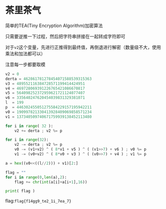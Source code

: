 # 茶里茶气

简单的TEA(Tiny Encryption Algorithm)加密算法

只需要逆推一下过程，然后把字符串拼接在一起转成字符即可

对于`v2`这个变量，先进行正推得到最终值，再倒退进行解密（数量级不大，使用乘法和加法都可以）

注意每一步都要取模

```Python
v2 = 0
derta = 462861781278454071588539315363
v3 = 489552116384728571199414424951
v4 = 469728069391226765421086670817
v5 = 564098252372959621721124077407
v6 = 335640247620454039831329381071
l  = 199
p  = 446302455051275584229157195942211
v0 = 190997821330413928409069858571234
v1 = 137340509740671759939138452113480

for i in range( 32 ):
    v2 += derta ; v2 %= p

for i in range(32):
    v2 -= derta ; v2 %= p
    v0 -= (v1+v2) ^ ( 8*v1 + v5 ) ^ ( (v1>>7) + v6 ) ; v0 %= p
    v1 -= (v0+v2) ^ ( 8*v0 + v3 ) ^ ( (v0>>7) + v4 ) ; v1 %= p

a = hex((v0<<((l//2))) + v1)[2:]

flag = ""
for i in range(0,len(a),2):
    flag += chr(int(a[i]+a[i+1],16))

print( flag )
```

flag:`flag{f14gg9_te2_1i_7ea_7}`